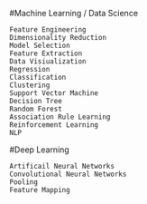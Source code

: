 #Machine Learning / Data Science

```
Feature Engineering
Dimensionality Reduction
Model Selection
Feature Extraction
Data Visiualization
Regression
Classification
Clustering
Support Vector Machine
Decision Tree
Random Forest
Association Rule Learning 
Reinforcement Learning
NLP
```

#Deep Learning
```
Artificail Neural Networks
Convolutional Neural Networks
Pooling
Feature Mapping
```
